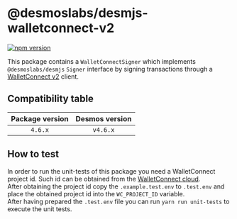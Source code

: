# @desmoslabs/desmjs-walletconnect-v2

[![npm version](https://img.shields.io/npm/v/@desmoslabs/desmjs-walletconnect.svg)](https://www.npmjs.com/package/@desmoslabs/desmjs-walletconnect)

This package contains a `WalletConnectSigner` which implements `@desmoslabs/desmjs` `Signer` interface 
by signing transactions through a [WalletConnect v2](https://walletconnect.com) client.  

## Compatibility table

| Package version |        Desmos version         | 
|:---------------:|:-----------------------------:|
|     `4.6.x`     |           `v4.6.x`            |

## How to test

In order to run the unit-tests of this package you need a WalletConnect project id. 
Such id can be obtained from the [WalletConnect cloud](https://cloud.walletconnect.com/).  
After obtaining the project id copy the `.example.test.env` to `.test.env` and place
the obtained project id into the `WC_PROJECT_ID` variable.  
After having prepared the `.test.env` file you can run `yarn run unit-tests` to execute the unit tests.
